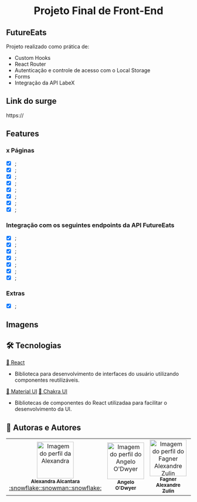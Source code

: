 # <h1 align='center'>Projeto Final de Front-End</h1>

## FutureEats

<p align="justify">Projeto realizado como prática de:</p>
<ul>
    <li>Custom Hooks</li>
    <li>React Router</li>
    <li>Autenticação e controle de acesso com o Local Storage</li>
    <li>Forms</li>
    <li>Integração da API LabeX</li>
</ul>

## Link do surge

https://

## Features

### x Páginas

- [x] ;
- [x] ;
- [x] ;
- [x] ;
- [x] ;
- [x] ;
- [x] ;
- [x] ;

### Integração com os seguintes endpoints da API FutureEats

- [x] ;
- [x] ;
- [x] ;
- [x] ;
- [x] ;
- [x] ;
- [x] ;

### Extras

- [x] ;

## Imagens

## 🛠 Tecnologias

<a href="https://pt-br.reactjs.org/">🔗 React</a>

- Biblioteca para desenvolvimento de interfaces do usuário utilizando componentes reutilizáveis.

<a href="https://material-ui.com/">🔗 Material UI</a>
<a href="https://chakra-ui.com/">🔗 Chakra UI</a>

- Bibliotecas de componentes do React utilizadaa para facilitar o desenvolvimento da UI.

## 🚀 Autoras e Autores

<table>
  <tr>
    <td align="center"><a href="https://github.com/alexa2me">
    <img src="https://avatars.githubusercontent.com/u/63327969?s=460&v=4" width="100px" alt="Imagem do perfil da Alexandra"/>
    <br />
    <sub><b>Alexandra Alcantara</b></sub><br />:snowflake::snowman::snowflake:</td>     
    <td align="center"><a href="https://github.com/AngeloVSO">
    <img src="https://avatars.githubusercontent.com/u/70985334?v=4" width="100px" alt="Imagem do perfil do
    Angelo O'Dwyer"/>
    <br />
    <sub><b>Angelo O'Dwyer</b></sub><br /></td>
    <td align="center"><a href="https://github.com/fagnerzulin">
    <img src="https://avatars.githubusercontent.com/u/52076737?v=4" width="100px" alt="Imagem do perfil do Fagner Alexandre Zulin"/>
    <br />
    <sub><b>Fagner Alexandre Zulin</b></sub><br /></td>
    <td align="center"><a href="https://github.com/quirinojess">
    <img src="https://avatars.githubusercontent.com/u/77936030?v=4" width="100px" alt="Imagem do perfil da Jéssica Quirino"/>
    <br />
    <sub><b>Jéssica Quirino</b></sub><br /></td>
    <td align="center"><a href="https://github.com/paula-lopes">
    <img src="https://avatars.githubusercontent.com/u/77751963?v=4" width="100px" alt="Imagem do perfil da Paula Lopes"/>
    <br />
    <sub><b>Paula Lopes</b></sub><br /></td>
</table>
